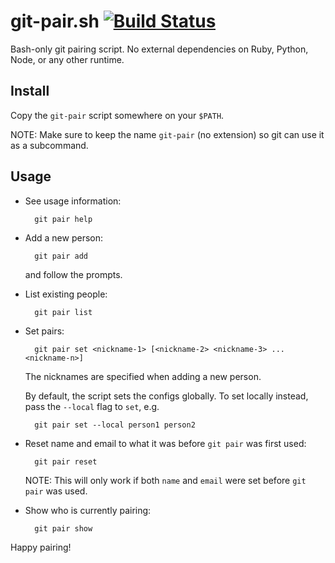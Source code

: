 # git-pair.sh [![Build Status][travis-image]][travis-link]

Bash-only git pairing script. No external dependencies on Ruby, Python, Node,
or any other runtime.

## Install

Copy the `git-pair` script somewhere on your `$PATH`.

NOTE: Make sure to keep the name `git-pair` (no extension) so git can use it as
a subcommand.

## Usage

- See usage information:

        git pair help

- Add a new person:

        git pair add
    
  and follow the prompts.

- List existing people:

        git pair list
    
- Set pairs:

        git pair set <nickname-1> [<nickname-2> <nickname-3> ... <nickname-n>]
    
  The nicknames are specified when adding a new person.

  By default, the script sets the configs globally. To set locally instead,
  pass the `--local` flag to `set`, e.g.

        git pair set --local person1 person2
        
- Reset name and email to what it was before `git pair` was first used:

        git pair reset
  
  NOTE: This will only work if both `name` and `email` were set before `git
  pair` was used.
  
- Show who is currently pairing:

        git pair show
        
Happy pairing!

[travis-image]: https://travis-ci.org/spinningarrow/git-pair.sh.svg?branch=master
[travis-link]: https://travis-ci.org/spinningarrow/git-pair.sh
